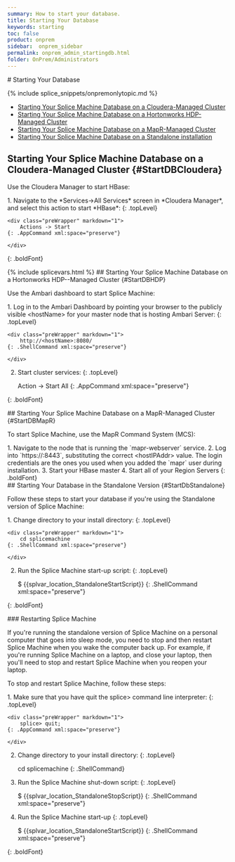 ```yaml
---
summary: How to start your database.
title: Starting Your Database
keywords: starting
toc: false
product: onprem
sidebar:  onprem_sidebar
permalink: onprem_admin_startingdb.html
folder: OnPrem/Administrators
---
```

<section>
<div class="TopicContent" data-swiftype-index="true" markdown="1">
# Starting Your Database

{% include splice_snippets/onpremonlytopic.md %}
* [Starting Your Splice Machine Database on a Cloudera-Managed
  Cluster](#StartDBCloudera)
* [Starting Your Splice Machine Database on a Hortonworks HDP-Managed
  Cluster](#StartDBHDP)
* [Starting Your Splice Machine Database on a MapR-Managed
  Cluster](#StartDBMapR)
* [Starting Your Splice Machine Database on a Standalone
  installation](#StartDbStandalone)

## Starting Your Splice Machine Database on a Cloudera-Managed Cluster   {#StartDBCloudera}

Use the Cloudera Manager to start HBase:

<div class="opsStepsList" markdown="1">
1.  Navigate to the *Services-&gt;All Services* screen in *Cloudera
    Manager*, and select this action to start *HBase*:
    {: .topLevel}

    <div class="preWrapper" markdown="1">
        Actions -> Start
    {: .AppCommand xml:space="preserve"}

    </div>
{: .boldFont}

</div>
{% include splicevars.html %}
## Starting Your Splice Machine Database on a Hortonworks HDP--Managed Cluster   {#StartDBHDP}

Use the Ambari dashboard to start Splice Machine:

<div class="opsStepsList" markdown="1">
1.  Log in to the Ambari Dashboard by pointing your browser to the
    publicly visible <span
    class="HighlightedCode">&lt;hostName&gt;</span> for your master node
    that is hosting Ambari Server:
    {: .topLevel}

    <div class="preWrapper" markdown="1">
        http://<hostName>:8080/
    {: .ShellCommand xml:space="preserve"}

    </div>

2.  Start cluster services:
    {: .topLevel}

    <div class="preWrapper" markdown="1">
        Action -> Start All
    {: .AppCommand xml:space="preserve"}

    </div>
{: .boldFont}

</div>
## Starting Your Splice Machine Database on a MapR-Managed Cluster   {#StartDBMapR}

To start Splice Machine, use the MapR Command System (MCS):

<div class="opsStepsList" markdown="1">
1.  Navigate to the node that is running the `mapr-webserver` service.
2.  Log into `https://<hostIPAddr>:8443`, substituting the correct <span
    class="HighlightedCode">&lt;hostIPAddr&gt;</span> value. The login
    credentials are the ones you used when you added the `mapr` user
    during installation.
3.  Start your HBase master
4.  Start all of your Region Servers
{: .boldFont}

</div>
## Starting Your Database in the Standalone Version   {#StartDbStandalone}

Follow these steps to start your database if you're using the Standalone
version of Splice Machine:

<div class="opsStepsList" markdown="1">
1.  Change directory to your install directory:
    {: .topLevel}

    <div class="preWrapper" markdown="1">
        cd splicemachine
    {: .ShellCommand xml:space="preserve"}

    </div>

2.  Run the Splice Machine start-up script:
    {: .topLevel}

    <div class="preWrapper" markdown="1">
        $ {{splvar_location_StandaloneStartScript}}
    {: .ShellCommand xml:space="preserve"}

    </div>
{: .boldFont}

</div>
### Restarting Splice Machine

If you're running the standalone version of Splice Machine on a personal
computer that goes into sleep mode, you need to stop and then restart
Splice Machine when you wake the computer back up. For example, if
you're running Splice Machine on a laptop, and close your laptop, then
you'll need to stop and restart Splice Machine when you reopen your
laptop.

To stop and restart Splice Machine, follow these steps:

<div class="opsStepsList" markdown="1">
1.  Make sure that you have quit the <span
    class="AppCommand">splice&gt;</span> command line interpreter:
    {: .topLevel}

    <div class="preWrapper" markdown="1">
        splice> quit;
    {: .AppCommand xml:space="preserve"}

    </div>

2.  Change directory to your install directory:
    {: .topLevel}

    <div class="preWrapper" markdown="1">
        cd splicemachine
    {: .ShellCommand}

    </div>

3.  Run the Splice Machine shut-down script:
    {: .topLevel}

    <div class="preWrapper" markdown="1">
        $ {{splvar_location_StandaloneStopScript}}
    {: .ShellCommand xml:space="preserve"}

    </div>

4.  Run the Splice Machine start-up
    {: .topLevel}

    <div class="preWrapper" markdown="1">
        $ {{splvar_location_StandaloneStartScript}}
    {: .ShellCommand xml:space="preserve"}

    </div>
{: .boldFont}

</div>
</div>
</section>
